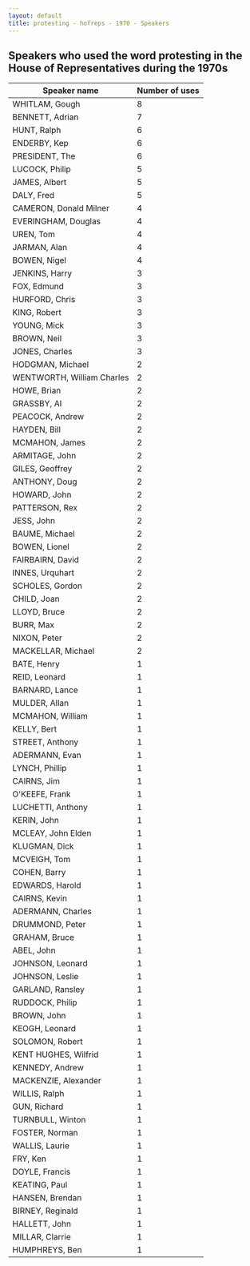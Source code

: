 ```yaml
---
layout: default
title: protesting - hofreps - 1970 - Speakers
---
```

## Speakers who used the word **protesting** in the House of Representatives during the 1970s

| Speaker name | Number of uses |
|--------------|----------------|
|WHITLAM, Gough|8|
|BENNETT, Adrian|7|
|HUNT, Ralph|6|
|ENDERBY, Kep|6|
|PRESIDENT, The|6|
|LUCOCK, Philip|5|
|JAMES, Albert|5|
|DALY, Fred|5|
|CAMERON, Donald Milner|4|
|EVERINGHAM, Douglas|4|
|UREN, Tom|4|
|JARMAN, Alan|4|
|BOWEN, Nigel|4|
|JENKINS, Harry|3|
|FOX, Edmund|3|
|HURFORD, Chris|3|
|KING, Robert|3|
|YOUNG, Mick|3|
|BROWN, Neil|3|
|JONES, Charles|3|
|HODGMAN, Michael|2|
|WENTWORTH, William Charles|2|
|HOWE, Brian|2|
|GRASSBY, Al|2|
|PEACOCK, Andrew|2|
|HAYDEN, Bill|2|
|MCMAHON, James|2|
|ARMITAGE, John|2|
|GILES, Geoffrey|2|
|ANTHONY, Doug|2|
|HOWARD, John|2|
|PATTERSON, Rex|2|
|JESS, John|2|
|BAUME, Michael|2|
|BOWEN, Lionel|2|
|FAIRBAIRN, David|2|
|INNES, Urquhart|2|
|SCHOLES, Gordon|2|
|CHILD, Joan|2|
|LLOYD, Bruce|2|
|BURR, Max|2|
|NIXON, Peter|2|
|MACKELLAR, Michael|2|
|BATE, Henry|1|
|REID, Leonard|1|
|BARNARD, Lance|1|
|MULDER, Allan|1|
|MCMAHON, William|1|
|KELLY, Bert|1|
|STREET, Anthony|1|
|ADERMANN, Evan|1|
|LYNCH, Phillip|1|
|CAIRNS, Jim|1|
|O'KEEFE, Frank|1|
|LUCHETTI, Anthony|1|
|KERIN, John|1|
|MCLEAY, John Elden|1|
|KLUGMAN, Dick|1|
|MCVEIGH, Tom|1|
|COHEN, Barry|1|
|EDWARDS, Harold|1|
|CAIRNS, Kevin|1|
|ADERMANN, Charles|1|
|DRUMMOND, Peter|1|
|GRAHAM, Bruce|1|
|ABEL, John|1|
|JOHNSON, Leonard|1|
|JOHNSON, Leslie|1|
|GARLAND, Ransley|1|
|RUDDOCK, Philip|1|
|BROWN, John|1|
|KEOGH, Leonard|1|
|SOLOMON, Robert|1|
|KENT HUGHES, Wilfrid|1|
|KENNEDY, Andrew|1|
|MACKENZIE, Alexander|1|
|WILLIS, Ralph|1|
|GUN, Richard|1|
|TURNBULL, Winton|1|
|FOSTER, Norman|1|
|WALLIS, Laurie|1|
|FRY, Ken|1|
|DOYLE, Francis|1|
|KEATING, Paul|1|
|HANSEN, Brendan|1|
|BIRNEY, Reginald|1|
|HALLETT, John|1|
|MILLAR, Clarrie|1|
|HUMPHREYS, Ben|1|
